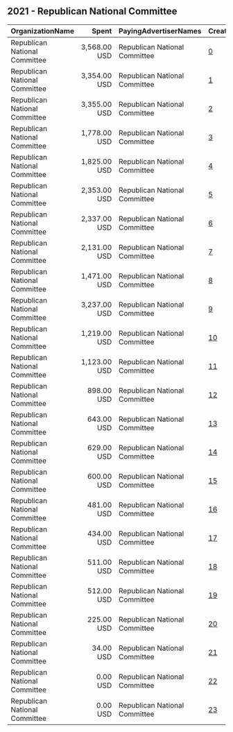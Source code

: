 ## 2021 - Republican National Committee 
|OrganizationName|Spent|PayingAdvertiserNames|CreativeUrls|Impressions|Genders|AgeBrackets|CountryCodes|BillingAddresses|CandidateBallotInformation|
|:---|---:|:---|:---|---:|:---|:---|:---|:---|:---|
|Republican National Committee|3,568.00 USD|Republican National Committee|[0](https://www.snap.com/political-ads/asset/1ab5622a47a945e6b3563319cb7afbea0046f0775abf5504ecafb81a7b7c24d0?mediaType=mp4)|699,953||18-24|united states|"310 FIRST STREET SE,WASHINGTON,20003,US"|Republican National Committee|
|Republican National Committee|3,354.00 USD|Republican National Committee|[1](https://www.snap.com/political-ads/asset/f6a49892aa2813d59257f4c77ba120ffbcea3f459868875d9b5964e1c35be582?mediaType=mp4)|611,300||18-24|united states|"310 FIRST STREET SE,WASHINGTON,20003,US"||
|Republican National Committee|3,355.00 USD|Republican National Committee|[2](https://www.snap.com/political-ads/asset/f3a1831115e3b41d9c6c09ce2310230625a43034cad1cbe955aa157438363cb1?mediaType=mp4)|389,352||25+|united states|"310 FIRST STREET SE,WASHINGTON,20003,US"||
|Republican National Committee|1,778.00 USD|Republican National Committee|[3](https://www.snap.com/political-ads/asset/03c8331d0bd8a152ff86873537ee224a201c363d7dcfe0168b5e7d51a8c9bbae?mediaType=mp4)|387,251||18-24|united states|"310 FIRST STREET SE,WASHINGTON,20003,US"|Republican National Committee|
|Republican National Committee|1,825.00 USD|Republican National Committee|[4](https://www.snap.com/political-ads/asset/5b8d596701633c6a3f77107a8576871051dba0419f139faed180ba90bf1505e7?mediaType=mp4)|377,226||18-24|united states|"310 FIRST STREET SE,WASHINGTON,20003,US"|Republican National Committee|
|Republican National Committee|2,353.00 USD|Republican National Committee|[5](https://www.snap.com/political-ads/asset/5ea69b02196b18297d80d63a7289db92727f3edbaf9617c6e3b3df9a07218d79?mediaType=mp4)|304,441||25+|united states|"310 FIRST STREET SE,WASHINGTON,20003,US"|Republican National Committee|
|Republican National Committee|2,337.00 USD|Republican National Committee|[6](https://www.snap.com/political-ads/asset/3c2af064ca6f4051e7aeffd4e13cb5783f2d74f9ddb8a6578d465c724043a017?mediaType=mp4)|291,375||25+|united states|"310 FIRST STREET SE,WASHINGTON,20003,US"|Republican National Committee|
|Republican National Committee|2,131.00 USD|Republican National Committee|[7](https://www.snap.com/political-ads/asset/f1c2daff131a0602bbbd62fb439e79586bc34b55b4858bd5a47532d7848e0668?mediaType=mp4)|272,026||25+|united states|"310 FIRST STREET SE,WASHINGTON,20003,US"|Republican National Committee|
|Republican National Committee|1,471.00 USD|Republican National Committee|[8](https://www.snap.com/political-ads/asset/55c09539171d715487968b0899604034043c32efd32b4b84736bccbfaa2628c3?mediaType=mp4)|234,916||25+|united states|"310 FIRST STREET SE,WASHINGTON,20003,US"|Republican National Committee|
|Republican National Committee|3,237.00 USD|Republican National Committee|[9](https://www.snap.com/political-ads/asset/e2bd664c038ea300eee44c8088c6649228c9a50a65ec8d59d1d20eeede406b5a?mediaType=png)|163,695||18+|united states|"310 FIRST STREET SE,WASHINGTON,20003,US"||
|Republican National Committee|1,219.00 USD|Republican National Committee|[10](https://www.snap.com/political-ads/asset/55c09539171d715487968b0899604034043c32efd32b4b84736bccbfaa2628c3?mediaType=mp4)|151,309||25+|united states|"310 FIRST STREET SE,WASHINGTON,20003,US"|Republican National Committee|
|Republican National Committee|1,123.00 USD|Republican National Committee|[11](https://www.snap.com/political-ads/asset/cd28d10926acc02b403513a487174a92939f7589e099cfe51b4f5242cce88e61?mediaType=mp4)|124,929||18-24|united states|"310 FIRST STREET SE,WASHINGTON,20003,US"|Republican National Committee|
|Republican National Committee|898.00 USD|Republican National Committee|[12](https://www.snap.com/political-ads/asset/b19feccbbd12397073a8776f5eb26888d0c3bfa5ef1d52beb37031d958a1a1d6?mediaType=mp4)|121,818||18+|united states|"310 FIRST STREET SE,WASHINGTON,20003,US"||
|Republican National Committee|643.00 USD|Republican National Committee|[13](https://www.snap.com/political-ads/asset/b7956117b517e212fc881896d003e32cb66d338a82782f63b0a25a77feefdf55?mediaType=mp4)|95,617||18+|united states|"310 FIRST STREET SE,WASHINGTON,20003,US"||
|Republican National Committee|629.00 USD|Republican National Committee|[14](https://www.snap.com/political-ads/asset/5ab2661c79595b6140a41eb590f012d793635b63df545e34341b493036376fe3?mediaType=mp4)|92,856||18+|united states|"310 FIRST STREET SE,WASHINGTON,20003,US"||
|Republican National Committee|600.00 USD|Republican National Committee|[15](https://www.snap.com/political-ads/asset/2b9f77756f248cea33e357686172662441acd38c6123ea155d5ee92806667aae?mediaType=mp4)|85,323||18+|united states|"310 FIRST STREET SE,WASHINGTON,20003,US"||
|Republican National Committee|481.00 USD|Republican National Committee|[16](https://www.snap.com/political-ads/asset/5b8d596701633c6a3f77107a8576871051dba0419f139faed180ba90bf1505e7?mediaType=mp4)|70,064||18-24|united states|"310 FIRST STREET SE,WASHINGTON,20003,US"|Republican National Committee|
|Republican National Committee|434.00 USD|Republican National Committee|[17](https://www.snap.com/political-ads/asset/f1c2daff131a0602bbbd62fb439e79586bc34b55b4858bd5a47532d7848e0668?mediaType=mp4)|55,580||25+|united states|"310 FIRST STREET SE,WASHINGTON,20003,US"|Republican National Committee|
|Republican National Committee|511.00 USD|Republican National Committee|[18](https://www.snap.com/political-ads/asset/771ca79ae65b39fc70ca138ba1889cee0a3bb409de007b05bf345a2e36472a45?mediaType=mp4)|49,014||18-25|united states|"310 FIRST STREET SE,WASHINGTON,20003,US"||
|Republican National Committee|512.00 USD|Republican National Committee|[19](https://www.snap.com/political-ads/asset/6a05477c905db58af027d37064cc53eed1db41b4189e70b4f4b2d7bd514178a7?mediaType=mp4)|42,016||25+|united states|"310 FIRST STREET SE,WASHINGTON,20003,US"||
|Republican National Committee|225.00 USD|Republican National Committee|[20](https://www.snap.com/political-ads/asset/03c8331d0bd8a152ff86873537ee224a201c363d7dcfe0168b5e7d51a8c9bbae?mediaType=mp4)|29,422||18-24|united states|"310 FIRST STREET SE,WASHINGTON,20003,US"|Republican National Committee|
|Republican National Committee|34.00 USD|Republican National Committee|[21](https://www.snap.com/political-ads/asset/078dea9048ea91f523a4c2e17a53217668e87eadfcd8629f9af0388fa3ca6377?mediaType=png)|3,944||18+|united states|"310 FIRST STREET SE,WASHINGTON,20003,US"||
|Republican National Committee|0.00 USD|Republican National Committee|[22](https://www.snap.com/political-ads/asset/82de40b99e31dafbcafabd0eaf96de9712594da327039d5fb6679367e2dc0e55?mediaType=png)|58||18+|united states|"310 FIRST STREET SE,WASHINGTON,20003,US"||
|Republican National Committee|0.00 USD|Republican National Committee|[23](https://www.snap.com/political-ads/asset/82de40b99e31dafbcafabd0eaf96de9712594da327039d5fb6679367e2dc0e55?mediaType=png)|9||18+|united states|"310 FIRST STREET SE,WASHINGTON,20003,US"||
